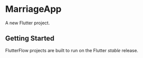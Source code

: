 # MarriageApp

A new Flutter project.

## Getting Started

FlutterFlow projects are built to run on the Flutter _stable_ release.

